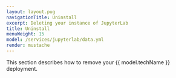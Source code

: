 ```yaml
---
layout: layout.pug
navigationTitle: Uninstall
excerpt: Deleting your instance of JupyterLab
title: Uninstall
menuWeight: 15
model: /services/jupyterlab/data.yml
render: mustache
---
```

This section describes how to remove your {{ model.techName }} deployment.

